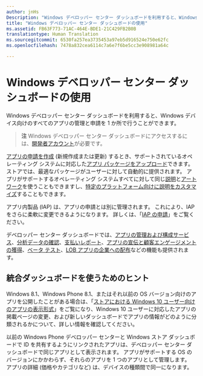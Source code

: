 ```yaml
---
author: jnHs
Description: "Windows デベロッパー センター ダッシュボードを利用すると、Windows デバイス向けのすべてのアプリの管理と申請を 1 か所で行うことができます。"
title: "Windows デベロッパー センター ダッシュボードの使用"
ms.assetid: FB63F773-71AC-464E-BDE1-21C429FB2B0B
translationtype: Human Translation
ms.sourcegitcommit: 6530fa257ea3735453a97eb5d916524e750e62fc
ms.openlocfilehash: 7478a832cea6114c7a6e7f6be5cc3e908981a64c

---
```


# Windows デベロッパー センター ダッシュボードの使用


Windows デベロッパー センター ダッシュボードを利用すると、Windows デバイス向けのすべてのアプリの管理と申請を 1 か所で行うことができます。

> **注**   Windows デベロッパー センター ダッシュボードにアクセスするには、[開発者アカウント](http://go.microsoft.com/fwlink/p/?LinkId=615100)が必要です。

[アプリの申請を作成](app-submissions.md) (新規作成または更新) するとき、サポートされているオペレーティング システムに対応した[アプリ パッケージをアップロード](upload-app-packages.md)できます。ストアでは、最適なパッケージがユーザーに対して自動的に提供されます。 アプリがサポートするオペレーティング システムすべてに対して同じ[説明](create-app-descriptions.md)と[アートワーク](app-screenshots-and-images.md)を使うこともできますし、[特定のプラットフォーム向けに説明をカスタマイズ](create-platform-specific-descriptions.md)することもできます。

アプリ内製品 (IAP) は、アプリの申請とは別に管理されます。 これにより、IAP をさらに柔軟に変更できるようになります。 詳しくは、「[IAP の申請](iap-submissions.md)」をご覧ください。

デベロッパー センター ダッシュボードでは、[アプリの管理および構成サービス](app-management-and-services.md)、[分析データの確認](analytics.md)、[支払いレポート](payout-summary.md)、[アプリの宣伝と顧客エンゲージメントの獲得](app-promotion-and-customer-engagement.md)、[ベータ テスト](beta-testing-and-targeted-distribution.md)、[LOB アプリの企業への配布](distribute-lob-apps-to-enterprises.md)などの機能も提供されます。

## 統合ダッシュボードを使うためのヒント

Windows 8.1、Windows Phone 8.1、またはそれ以前の OS バージョン向けのアプリを公開したことがある場合は、「[ストアにおける Windows 10 ユーザー向けのアプリの表示形式](how-your-app-appears-in-the-store-for-windows-10-customers.md)」をご覧になり、Windows 10 ユーザーに対応したアプリの掲載ページの変更、および新しいダッシュボードでアプリの情報がどのように分類されるかについて、詳しい情報を確認してください。

以前の Windows Phone デベロッパー センターと Windows ストア ダッシュボードで ID を共有するようにリンクされたアプリは、デベロッパー センター ダッシュボードで同じアプリとして表示されます。 アプリがサポートする OS のバージョンにかかわらず、それらのアプリを 1 つのアプリとして管理します。 アプリの詳細 (価格やカテゴリなど) は、デバイスの種類間で同一になります。

 

 







<!--HONumber=Jun16_HO4-->


